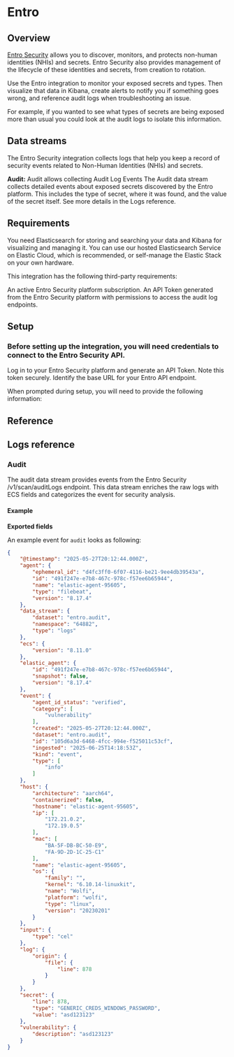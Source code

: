 # Entro

## Overview

[Entro Security](https://entro.security/) allows you to discover, monitors, and protects non-human identities (NHIs) and secrets. Entro Security also provides management of the lifecycle of these identities and secrets, from creation to rotation.

Use the Entro integration to monitor your exposed secrets and types. Then visualize that data in Kibana, create alerts to notify you if something goes wrong, and reference audit logs when troubleshooting an issue.

For example, if you wanted to see what types of secrets are being exposed more than usual you could look at the audit logs to isolate this information.

## Data streams
The Entro Security integration collects logs that help you keep a record of security events related to Non-Human Identities (NHIs) and secrets.

**Audit:** Audit allows collecting Audit Log Events
The Audit data stream collects detailed events about exposed secrets discovered by the Entro platform. This includes the type of secret, where it was found, and the value of the secret itself. See more details in the Logs reference.

## Requirements
You need Elasticsearch for storing and searching your data and Kibana for visualizing and managing it. You can use our hosted Elasticsearch Service on Elastic Cloud, which is recommended, or self-manage the Elastic Stack on your own hardware.

This integration has the following third-party requirements:

An active Entro Security platform subscription.
An API Token generated from the Entro Security platform with permissions to access the audit log endpoints.


## Setup

### Before setting up the integration, you will need credentials to connect to the Entro Security API.

Log in to your Entro Security platform and generate an API Token. Note this token securely.
Identify the base URL for your Entro API endpoint.

When prompted during setup, you will need to provide the following information:


## Reference

## Logs reference

### Audit

The audit data stream provides events from the Entro Security /v1/scan/auditLogs endpoint. This data stream enriches the raw logs with ECS fields and categorizes the event for security analysis.

#### Example

**Exported fields**

An example event for `audit` looks as following:

```json
{
    "@timestamp": "2025-05-27T20:12:44.000Z",
    "agent": {
        "ephemeral_id": "d4fc3ff0-6f07-4116-be21-9ee4db39543a",
        "id": "491f247e-e7b8-467c-978c-f57ee6b65944",
        "name": "elastic-agent-95605",
        "type": "filebeat",
        "version": "8.17.4"
    },
    "data_stream": {
        "dataset": "entro.audit",
        "namespace": "64882",
        "type": "logs"
    },
    "ecs": {
        "version": "8.11.0"
    },
    "elastic_agent": {
        "id": "491f247e-e7b8-467c-978c-f57ee6b65944",
        "snapshot": false,
        "version": "8.17.4"
    },
    "event": {
        "agent_id_status": "verified",
        "category": [
            "vulnerability"
        ],
        "created": "2025-05-27T20:12:44.000Z",
        "dataset": "entro.audit",
        "id": "105d6a3d-6468-4fcc-994e-f525011c53cf",
        "ingested": "2025-06-25T14:18:53Z",
        "kind": "event",
        "type": [
            "info"
        ]
    },
    "host": {
        "architecture": "aarch64",
        "containerized": false,
        "hostname": "elastic-agent-95605",
        "ip": [
            "172.21.0.2",
            "172.19.0.5"
        ],
        "mac": [
            "BA-5F-DB-BC-50-E9",
            "FA-9D-2D-1C-25-C1"
        ],
        "name": "elastic-agent-95605",
        "os": {
            "family": "",
            "kernel": "6.10.14-linuxkit",
            "name": "Wolfi",
            "platform": "wolfi",
            "type": "linux",
            "version": "20230201"
        }
    },
    "input": {
        "type": "cel"
    },
    "log": {
        "origin": {
            "file": {
                "line": 878
            }
        }
    },
    "secret": {
        "line": 878,
        "type": "GENERIC_CREDS_WINDOWS_PASSWORD",
        "value": "asd123123"
    },
    "vulnerability": {
        "description": "asd123123"
    }
}
```
